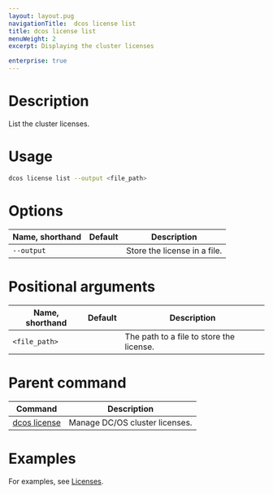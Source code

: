```yaml
---
layout: layout.pug
navigationTitle:  dcos license list
title: dcos license list
menuWeight: 2
excerpt: Displaying the cluster licenses

enterprise: true
---
```


# Description
List the cluster licenses.

# Usage

```bash
dcos license list --output <file_path>
```

# Options

| Name, shorthand | Default | Description |
|---------|-------------|-------------|
| `--output`   |             |  Store the license in a file. |


# Positional arguments

| Name, shorthand | Default | Description |
|---------|-------------|-------------|
| `<file_path>`    |   |  The path to a file to store the license. |


# Parent command

| Command | Description |
|---------|-------------|
| [dcos license](/1.11/cli/command-reference/dcos-license/) | Manage DC/OS cluster licenses. |

# Examples
For examples, see [Licenses](/1.11/administering-clusters/licenses/).

